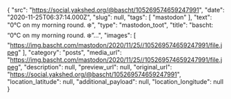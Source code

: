 {
  "src": "https://social.yakshed.org/@bascht/105269574659247991",
  "date": "2020-11-25T06:37:14.000Z",
  "slug": null,
  "tags": [
    "mastodon"
  ],
  "text": "0°C on my morning round. ❄️",
  "type": "mastodon_toot",
  "title": "bascht: “0°C on my morning round. ❄️”…",
  "images": [
    "https://img.bascht.com/mastodon/2020/11/25//105269574659247991/file.jpeg"
  ],
  "category": "posts",
  "media_url": "https://img.bascht.com/mastodon/2020/11/25//105269574659247991/file.jpeg",
  "description": null,
  "preview_url": null,
  "original_url": "https://social.yakshed.org/@bascht/105269574659247991",
  "location_latitude": null,
  "additional_payload": null,
  "location_longitude": null
}